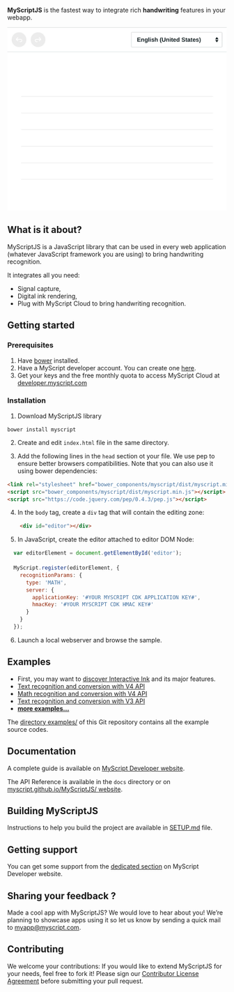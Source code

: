 **MyScriptJS** is the fastest way to integrate rich **handwriting** features in your webapp.

<p align="center">
  <img src="preview.gif">
</p>

## What is it about?

MyScriptJS is a JavaScript library that can be used in every web application (whatever JavaScript framework you are using) to bring handwriting recognition.

It integrates all you need:

* Signal capture,
* Digital ink rendering,
* Plug with MyScript Cloud to bring handwriting recognition.

## Getting started

### Prerequisites

1. Have [bower](https://bower.io/#install-bower) installed.
2. Have a MyScript developer account. You can create one [here](https://developer.myscript.com/support/account/registering-myscript-cloud/).
3. Get your keys and the free monthly quota to access MyScript Cloud at [developer.myscript.com](https://developer.myscript.com/getting-started/web)

### Installation

1. Download MyScriptJS library
```shell
bower install myscript
```

2. Create and edit `index.html` file in the same directory.

3. Add the following lines in the `head` section ot your file. We use pep to ensure better browsers compatibilities. Note that you can also use it using bower dependencies:
```html
<link rel="stylesheet" href="bower_components/myscript/dist/myscript.min.css"/>
<script src="bower_components/myscript/dist/myscript.min.js"></script>
<script src="https://code.jquery.com/pep/0.4.3/pep.js"></script>
```

4. In the `body` tag, create a `div` tag that will contain the editing zone:
```html
    <div id="editor"></div>
```

5. In JavaScript, create the editor attached to editor DOM Node:
```javascript
  var editorElement = document.getElementById('editor');

  MyScript.register(editorElement, {
    recognitionParams: {
      type: 'MATH',
      server: {
        applicationKey: '#YOUR MYSCRIPT CDK APPLICATION KEY#',
        hmacKey: '#YOUR MYSCRIPT CDK HMAC KEY#'
      }
    }
  });
```

6. Launch a local webserver and browse the sample.


## Examples

- First, you may want to [discover Interactive Ink](http://webdemo.myscript.com/views/text.html) and its major features.
- [Text recognition and conversion with V4 API](https://myscript.github.io/MyScriptJS//examples/v4/websocket_text_iink.html)
- [Math recognition and conversion with V4 API](https://myscript.github.io/MyScriptJS/examples/v4/websocket_math_iink.html)
- [Text recognition and conversion with V3 API](https://myscript.github.io/MyScriptJS/examples/v3/websocket_text.html)
- [**more examples...**](https://myscript.github.io/MyScriptJS/examples/)

The [directory examples/](https://github.com/MyScript/MyScriptJS/tree/master/examples) of this Git repository contains all the example source codes.

## Documentation

A complete guide is available on [MyScript Developer website](https://developer.myscript.com/docs/interactive-ink/latest/web/myscriptjs/).

The API Reference is available in the `docs` directory or on [myscript.github.io/MyScriptJS/ website](https://myscript.github.io/MyScriptJS/docs).

## Building MyScriptJS

Instructions to help you build the project are available in [SETUP.md](https://github.com/MyScript/MyScriptJS/blob/master/SETUP.md) file.


## Getting support

You can get some support from the [dedicated section](https://developer-support.myscript.com/support/discussions/forums/16000096021) on MyScript Developer website.

## Sharing your feedback ?

Made a cool app with MyScriptJS? We would love to hear about you!
We’re planning to showcase apps using it so let us know by sending a quick mail to [myapp@myscript.com](mailto://myapp@myscript.com).

## Contributing

We welcome your contributions:
If you would like to extend MyScriptJS for your needs, feel free to fork it!
Please sign our [Contributor License Agreement](https://github.com/MyScript/MyScriptJS/blob/master/CONTRIBUTING.md) before submitting your pull request.

